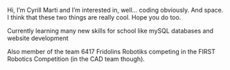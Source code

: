 Hi, I’m Cyrill Marti and I’m interested in, well... coding obviously. And space. I think that these two things are really cool. Hope you do too.

Currently learning many new skills for school like mySQL databases and website development

Also member of the team 6417 Fridolins Robotiks competing in the FIRST Robotics Competition (in the CAD team though).
